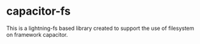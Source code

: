 # capacitor-fs

This is a lightning-fs based library created to support the use of filesystem on framework capacitor.
